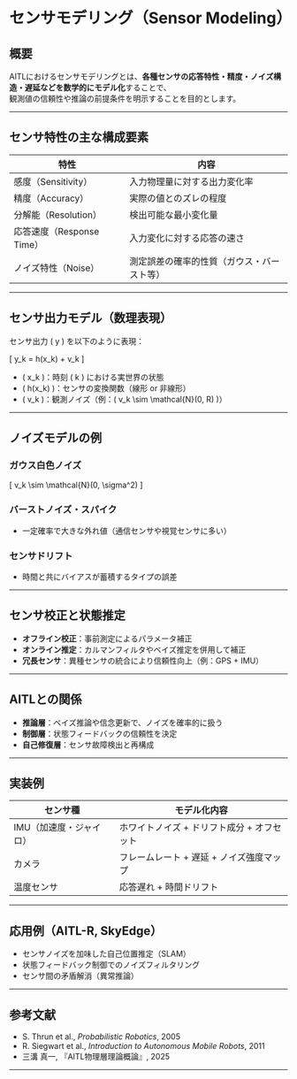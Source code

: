 # センサモデリング（Sensor Modeling）

## 概要

AITLにおけるセンサモデリングとは、**各種センサの応答特性・精度・ノイズ構造・遅延などを数学的にモデル化**することで、  
観測値の信頼性や推論の前提条件を明示することを目的とします。

---

## センサ特性の主な構成要素

| 特性 | 内容 |
|------|------|
| 感度（Sensitivity） | 入力物理量に対する出力変化率 |
| 精度（Accuracy） | 実際の値とのズレの程度 |
| 分解能（Resolution） | 検出可能な最小変化量 |
| 応答速度（Response Time） | 入力変化に対する応答の速さ |
| ノイズ特性（Noise） | 測定誤差の確率的性質（ガウス・バースト等） |

---

## センサ出力モデル（数理表現）

センサ出力 \( y \) を以下のように表現：

\[
y_k = h(x_k) + v_k
\]

- \( x_k \)：時刻 \( k \) における実世界の状態  
- \( h(x_k) \)：センサの変換関数（線形 or 非線形）  
- \( v_k \)：観測ノイズ（例：\( v_k \sim \mathcal{N}(0, R) \)）

---

## ノイズモデルの例

### ガウス白色ノイズ

\[
v_k \sim \mathcal{N}(0, \sigma^2)
\]

### バーストノイズ・スパイク

- 一定確率で大きな外れ値（通信センサや視覚センサに多い）

### センサドリフト

- 時間と共にバイアスが蓄積するタイプの誤差

---

## センサ校正と状態推定

- **オフライン校正**：事前測定によるパラメータ補正  
- **オンライン推定**：カルマンフィルタやベイズ推定を併用して補正  
- **冗長センサ**：異種センサの統合により信頼性向上（例：GPS + IMU）

---

## AITLとの関係

- **推論層**：ベイズ推論や信念更新で、ノイズを確率的に扱う  
- **制御層**：状態フィードバックの信頼性を決定  
- **自己修復層**：センサ故障検出と再構成

---

## 実装例

| センサ種 | モデル化内容 |
|----------|--------------|
| IMU（加速度・ジャイロ） | ホワイトノイズ + ドリフト成分 + オフセット |
| カメラ | フレームレート + 遅延 + ノイズ強度マップ |
| 温度センサ | 応答遅れ + 時間ドリフト |

---

## 応用例（AITL-R, SkyEdge）

- センサノイズを加味した自己位置推定（SLAM）  
- 状態フィードバック制御でのノイズフィルタリング  
- センサ間の矛盾解消（異常推論）

---

## 参考文献

- S. Thrun et al., *Probabilistic Robotics*, 2005  
- R. Siegwart et al., *Introduction to Autonomous Mobile Robots*, 2011  
- 三溝 真一, 『AITL物理層理論概論』, 2025

---
